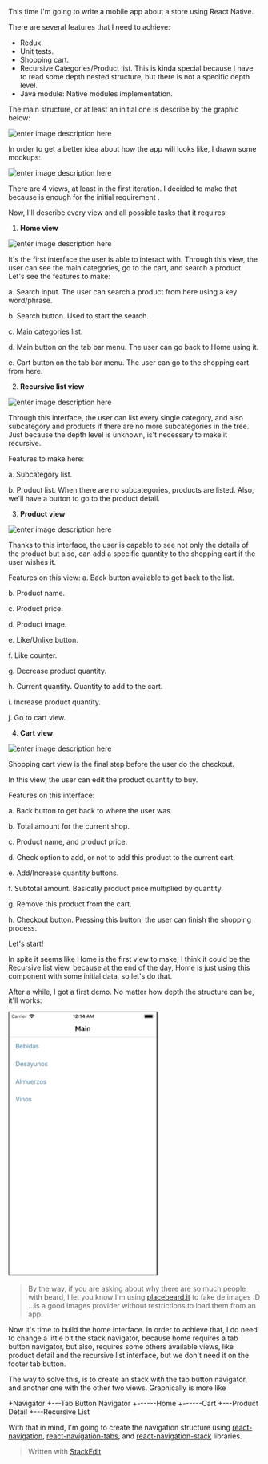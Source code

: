 This time I'm going to write a mobile app about a store using React Native.

There are several features that I need to achieve:

 - Redux.
 - Unit tests.
 - Shopping cart.
 - Recursive Categories/Product list. This is kinda special because I have to read some depth nested structure, but there is not a specific depth level.
 - Java module: Native modules implementation.

The main structure, or at least an initial one is describe by the graphic below:

![enter image description here](https://lh3.googleusercontent.com/qMS5zFvn_Xqeks6-YfG89cE6Qj0tbDNBkEIeYHWEwVZvdK41Agc_TksopCCmurI4I8aQbvDRXLtL "Main structure")

In order to get a better idea about how the app will looks like, I drawn some mockups:

![enter image description here](https://lh3.googleusercontent.com/d0xm9f2uQsNChK2uZZ-1HcVxLf53z4hlwh9Km9JbRbrAA0fsTyyw0izQCGWvpBBcsiRAD8RN7qRW "Mockups")

There are 4 views, at least in the first iteration. I decided to make that because is enough for the initial requirement .

Now, I'll describe every view and all possible tasks that it requires:

1. **Home view**

![enter image description here](https://lh3.googleusercontent.com/pj-9_AE_Skx5AuCtCp77HCvKY9ZcOOdv7chYrjlJBsSC4mphZAYPRtpj6VuUUw5HFBxSwckhiQQ0 "Home view")

It's the first interface the user is able to interact with. Through this view, the user can see the main categories, go to the cart, and search a product. Let's see the features to make:
 
 a. Search input. The user can search a product from here using a key word/phrase.
 
 b. Search button. Used to start the search.
 
 c. Main categories list.
 
 d. Main button on the tab bar menu. The user can go back to Home using it.
 
 e. Cart button on the tab bar menu. The user can go to the shopping cart from here.
 
 2. **Recursive list view**
 
![enter image description here](https://lh3.googleusercontent.com/PYh82Q-Qius_6C-3felS07kNI-nFmMbS-ZG7IUTZ5KrIlgPXQO6Jls5lfQZBH9Y_G128tDwfJZmG "Recursive categories/products list")

Through this interface, the user can list every single category, and also subcategory and products if there are no more subcategories in the tree. Just because the depth level is unknown, is't necessary to make it recursive.

Features to make here:

a. Subcategory list.

b. Product list. When there are no subcategories, products are listed. Also, we'll have a button to go to the product detail.

 3. **Product view**
 
 ![enter image description here](https://lh3.googleusercontent.com/DnbJ67QkgydE-iryGL4TTDYVI3fsGkfO4XHIQIr3seYCSTaw0wLgqAmsFO-Lp7C9tyU-2cZQ7ikI "Product view")

Thanks to this interface, the user is capable to see not only the details of the product but also, can add a specific quantity to the shopping cart if the user wishes it.

Features on this view:
a. Back button available to get back to the list.

b. Product name.

c. Product price.

d. Product image.

e. Like/Unlike button.

f. Like counter.

g. Decrease product quantity.

h. Current quantity. Quantity to add to the cart.

i. Increase product quantity.

j. Go to cart view.

 4. **Cart view**
 
![enter image description here](https://lh3.googleusercontent.com/UiWjL4JIT8vxcNSNH3mlSFXeX2mfdQO9I_YkW_2mmWccbWsInLUrEM95VSbG6g_SDYXhG4mICNV6 "Cart view")

Shopping cart view is the final step before the user do the checkout.

In this view, the user can edit the product quantity to buy.

Features on this interface:

a. Back button to get back to where the user was.

b. Total amount for the current shop.

c. Product name, and product price.

d. Check option to add, or not to add this product to the current cart.

e. Add/Increase quantity buttons.

f. Subtotal amount. Basically product price multiplied by quantity.

g. Remove this product from the cart.

h. Checkout button. Pressing this button, the user can finish the shopping process.


Let's start!

In spite it seems like Home is the first view to make, I think it could be the Recursive list view, because at the end of the day, Home is just using this component with some initial data, so let's do that.

After a while, I got a first demo. No matter how depth the structure can be, it'll works:

<img src="https://github.com/gersonmontenegro/myStore/blob/master/src/assets/gif/recursive_list.gif" width="300px">

> By the way, if you are asking about why there are so much people with
> beard, I let you know I'm using [placebeard.it](http://placebeard.it)
> to fake de images :D ...is a good images provider without restrictions
> to load them from an app.

Now it's time to build the home interface. In order to achieve that, I do need to change a little bit the stack navigator, because home requires a tab button navigator, but also, requires some others available views, like product detail and the recursive list interface, but we don't need it on the footer tab button.

The way to solve this, is to create an stack with the tab button navigator, and another one with the other two views. Graphically is more like

+Navigator
+---Tab Button Navigator
+------Home
+------Cart
+---Product Detail
+---Recursive List

With that in mind, I'm going to create the navigation structure using [react-navigation](https://reactnavigation.org/docs/en/hello-react-navigation.html), [react-navigation-tabs](https://reactnavigation.org/docs/en/tab-based-navigation.html), and [react-navigation-stack](https://github.com/react-navigation/stack) libraries.



> Written with [StackEdit](https://stackedit.io/).
